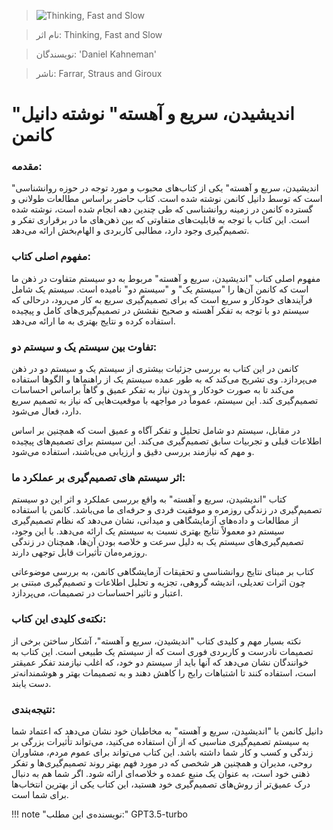 
> ![Thinking, Fast and Slow](http://books.google.com/books/content?id=ZuKTvERuPG8C&printsec=frontcover&img=1&zoom=1&edge=curl&source=gbs_api)

> نام اثر: Thinking, Fast and Slow 

> نویسندگان: 'Daniel Kahneman'

> ناشر: Farrar, Straus and Giroux




# "اندیشیدن، سریع و آهسته" نوشته دانیل کانمن 

### مقدمه:

"اندیشیدن، سریع و آهسته" یکی از کتاب‌های محبوب و مورد توجه در حوزه روانشناسی است که توسط دانیل کانمن نوشته شده است. کتاب حاضر براساس مطالعات طولانی و گسترده کانمن در زمینه روانشناسی که طی چندین دهه انجام شده است، نوشته شده است. این کتاب با توجه به قابلیت‌های متفاوتی که بین ذهن‌های ما در برقراری تفکر و تصمیم‌گیری وجود دارد، مطالبی کاربردی و الهام‌بخش ارائه می‌دهد.

### مفهوم اصلی کتاب:

مفهوم اصلی کتاب "اندیشیدن، سریع و آهسته" مربوط به دو سیستم متفاوت در ذهن ما است که کانمن آن‌ها را "سیستم یک" و "سیستم دو" نامیده است. سیستم یک شامل فرآیندهای خودکار و سریع است که برای تصمیم‌گیری سریع به کار می‌رود، درحالی که سیستم دو با توجه به تفکر آهسته و صحیح نقشش در تصمیم‌گیری‌های کامل و پیچیده استفاده کرده و نتایج بهتری به ما ارائه می‌دهد.

### تفاوت بین سیستم یک و سیستم دو:

کانمن در این کتاب به بررسی جزئیات بیشتری از سیستم یک و سیستم دو در ذهن می‌پردازد. وی تشریح می‌کند که به طور عمده سیستم یک از راهنماها و الگوها استفاده می‌کند تا به صورت خودکار و بدون نیاز به تفکر عمیق و گاهاً براساس احساسات تصمیم‌گیری کند. این سیستم، عموماً در مواجهه با موقعیت‌هایی که نیاز به تصمیم سریع دارد، فعال می‌شود. 

در مقابل، سیستم دو شامل تحلیل و تفکر آگاه و عمیق است که همچنین بر اساس اطلاعات قبلی و تجربیات سابق تصمیم‌گیری می‌کند. این سیستم برای تصمیم‌های پیچیده و مهم که نیازمند بررسی دقیق و ارزیابی می‌باشند، استفاده می‌شود.

### اثر سیستم های تصمیم‌گیری بر عملکرد ما:

کتاب "اندیشیدن، سریع و آهسته" به واقع بررسی عملکرد و اثر این دو سیستم تصمیم‌گیری در زندگی روزمره و موفقیت فردی و حرفه‌ای ما می‌باشد. کانمن با استفاده از مطالعات و داده‌های آزمایشگاهی و میدانی، نشان می‌دهد که نظام تصمیم‌گیری سیستم دو معمولاً نتایج بهتری نسبت به سیستم یک ارائه می‌دهد. با این وجود، تصمیم‌گیری‌های سیستم یک به دلیل سرعت و خلاصه بودن آن‌ها، همچنان در زندگی روزمره‌مان تأثیرات قابل توجهی دارند.

کتاب بر مبنای نتایج روانشناسی و تحقیقات آزمایشگاهی کانمن، به بررسی موضوعاتی چون اثرات تعدیلی، اندیشه گروهی، تجزیه و تحلیل اطلاعات و تصمیم‌گیری مبتنی بر اعتبار و تاثیر احساسات در تصمیمات، می‌پردازد.

### نکته‌ی کلیدی این کتاب:

نکته بسیار مهم و کلیدی کتاب "اندیشیدن، سریع و آهسته"، آشکار ساختن برخی از تصمیمات نادرست و کاربردی فوری است که از سیستم یک طبیعی است. این کتاب به خوانندگان نشان می‌دهد که آنها باید از سیستم دو خود، که اغلب نیازمند تفکر عمیقتر است، استفاده کنند تا اشتباهات رایج را کاهش دهند و به تصمیمات بهتر و هوشمندانه‌تر دست یابند.

### نتیجه‌بندی:

دانیل کانمن با "اندیشیدن، سریع و آهسته" به مخاطبان خود نشان می‌دهد که اعتماد شما به سیستم تصمیم‌گیری مناسبی که از آن استفاده می‌کنید، می‌تواند تأثیرات بزرگی بر زندگی و کسب و کار شما داشته باشد. این کتاب می‌تواند برای عموم مردم، مشاوران روحی، مدیران و همچنین هر شخصی که در مورد فهم بهتر روند تصمیم‌گیری‌ها و تفکر ذهنی خود است، به عنوان یک منبع عمده و خلاصه‌ای ارائه شود. اگر شما هم به دنبال درک عمیق‌تر از روش‌های تصمیم‌گیری خود هستید، این کتاب یکی از بهترین انتخاب‌ها برای شما است.


!!! note "نویسنده‌ی این مطلب:"
    GPT3.5-turbo


